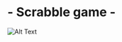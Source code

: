# - Scrabble game -
![Alt Text](https://media.giphy.com/media/v1.Y2lkPTc5MGI3NjExZDBlb3U3MHB3NGl4MTlsODMweTZvMGhiemU0ajl6cm5jMHkybzRrNyZlcD12MV9pbnRlcm5hbF9naWZfYnlfaWQmY3Q9Zw/l0MYJemY03GKJy57W/giphy.gif)
